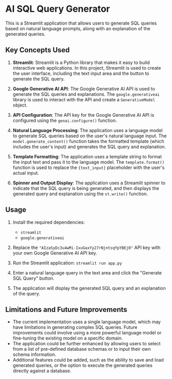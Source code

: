 # AI SQL Query Generator

This is a Streamlit application that allows users to generate SQL queries based on natural language prompts, along with an explanation of the generated queries.

## Key Concepts Used

1. **Streamlit**: Streamlit is a Python library that makes it easy to build interactive web applications. In this project, Streamlit is used to create the user interface, including the text input area and the button to generate the SQL query.

2. **Google Generative AI API**: The Google Generative AI API is used to generate the SQL queries and explanations. The `google.generativeai` library is used to interact with the API and create a `GenerativeModel` object.

3. **API Configuration**: The API key for the Google Generative AI API is configured using the `genai.configure()` function.

4. **Natural Language Processing**: The application uses a language model to generate SQL queries based on the user's natural language input. The `model.generate_content()` function takes the formatted template (which includes the user's input) and generates the SQL query and explanation.

5. **Template Formatting**: The application uses a template string to format the input text and pass it to the language model. The `template.format()` function is used to replace the `{text_input}` placeholder with the user's actual input.

6. **Spinner and Output Display**: The application uses a Streamlit spinner to indicate that the SQL query is being generated, and then displays the generated query and explanation using the `st.write()` function.

## Usage

1. Install the required dependencies:
   - `streamlit`
   - `google.generativeai`

2. Replace the `"AIzaSyDc3u4wMi-IxuGaxYy27rNjntsqYpYBEj0"` API key with your own Google Generative AI API key.

3. Run the Streamlit application: `streamlit run app.py`

4. Enter a natural language query in the text area and click the "Generate SQL Query" button.

5. The application will display the generated SQL query and an explanation of the query.

## Limitations and Future Improvements

- The current implementation uses a single language model, which may have limitations in generating complex SQL queries. Future improvements could involve using a more powerful language model or fine-tuning the existing model on a specific domain.
- The application could be further enhanced by allowing users to select from a list of pre-defined database schemas or to input their own schema information.
- Additional features could be added, such as the ability to save and load generated queries, or the option to execute the generated queries directly against a database.